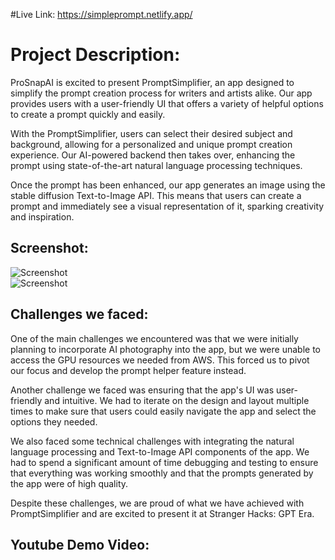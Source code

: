 #Live Link: https://simpleprompt.netlify.app/

# Project Description:

ProSnapAI is excited to present PromptSimplifier, an app designed to simplify the prompt creation process for writers and artists alike. Our app provides users with a user-friendly UI that offers a variety of helpful options to create a prompt quickly and easily.

With the PromptSimplifier, users can select their desired subject and background, allowing for a personalized and unique prompt creation experience. Our AI-powered backend then takes over, enhancing the prompt using state-of-the-art natural language processing techniques.

Once the prompt has been enhanced, our app generates an image using the stable diffusion Text-to-Image API. This means that users can create a prompt and immediately see a visual representation of it, sparking creativity and inspiration.

## Screenshot:
![Screenshot](https://ibb.co/P6FCNv5)  
![Screenshot](https://ibb.co/ZV0q8MS)  

## Challenges we faced: 

One of the main challenges we encountered was that we were initially planning to incorporate AI photography into the app, but we were unable to access the GPU resources we needed from AWS. This forced us to pivot our focus and develop the prompt helper feature instead.

Another challenge we faced was ensuring that the app's UI was user-friendly and intuitive. We had to iterate on the design and layout multiple times to make sure that users could easily navigate the app and select the options they needed.

We also faced some technical challenges with integrating the natural language processing and Text-to-Image API components of the app. We had to spend a significant amount of time debugging and testing to ensure that everything was working smoothly and that the prompts generated by the app were of high quality.

Despite these challenges, we are proud of what we have achieved with PromptSimplifier and are excited to present it at Stranger Hacks: GPT Era.

## Youtube Demo Video:

